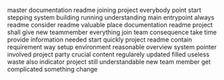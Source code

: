 master documentation readme joining project everybody point start stepping system building running understanding main entrypoint always readme consider readme valuable place documentation readme project shall give new teammember everything join team consequence take time provide information needed start quickly project readme contain requirement way setup environment reasonable overview system pointer involved project party crucial content regularely updated filled useless waste also indicator project still understandable new team member get complicated something change